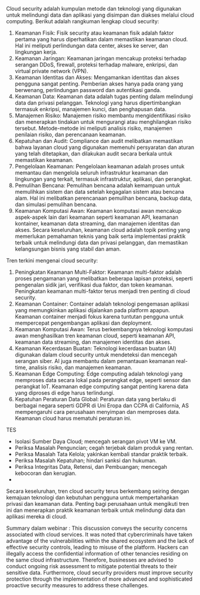 Cloud security adalah kumpulan metode dan teknologi yang digunakan untuk melindungi data dan aplikasi yang disimpan dan diakses melalui cloud computing. Berikut adalah rangkuman lengkap cloud security:
1.	Keamanan Fisik: Fisik security atau keamanan fisik adalah faktor pertama yang harus diperhatikan dalam memastikan keamanan cloud. Hal ini meliputi perlindungan data center, akses ke server, dan lingkungan kerja.
2.	Keamanan Jaringan: Keamanan jaringan mencakup proteksi terhadap serangan DDoS, firewall, proteksi terhadap malware, enkripsi, dan virtual private network (VPN).
3.	Keamanan Identitas dan Akses: Mengamankan identitas dan akses pengguna sangat penting. Pemberian akses hanya pada orang yang berwenang, perlindungan password dan autentikasi ganda.
4.	Keamanan Data: Keamanan data adalah tugas penting dalam melindungi data dan privasi pelanggan. Teknologi yang harus dipertimbangkan termasuk enkripsi, manajemen kunci, dan penghapusan data.
5.	Manajemen Risiko: Manajemen risiko membantu mengidentifikasi risiko dan menerapkan tindakan untuk mengurangi atau menghilangkan risiko tersebut. Metode-metode ini meliputi analisis risiko, manajemen penilaian risiko, dan perencanaan keamanan.
6.	Kepatuhan dan Audit: Compliance dan audit melibatkan memastikan bahwa layanan cloud yang digunakan memenuhi persyaratan dan aturan yang telah ditetapkan, dan dilakukan audit secara berkala untuk memastikan keamanan.
7.	Pengelolaan Keamanan: Pengelolaan keamanan adalah proses untuk memantau dan mengelola seluruh infrastruktur keamanan dan lingkungan yang terkait, termasuk infrastruktur, aplikasi, dan perangkat.
8.	Pemulihan Bencana: Pemulihan bencana adalah kemampuan untuk memulihkan sistem dan data setelah kegagalan sistem atau bencana alam. Hal ini melibatkan perencanaan pemulihan bencana, backup data, dan simulasi pemulihan bencana.
9.	Keamanan Komputasi Awan: Keamanan komputasi awan mencakup aspek-aspek lain dari keamanan seperti keamanan API, keamanan kontainer, keamanan data streaming, dan manajemen identitas dan akses.
Secara keseluruhan, keamanan cloud adalah topik penting yang memerlukan pemahaman teknis yang baik serta implementasi praktik terbaik untuk melindungi data dan privasi pelanggan, dan memastikan kelangsungan bisnis yang stabil dan aman.

Tren terkini mengenai cloud security:
1.	Peningkatan Keamanan Multi-Faktor: Keamanan multi-faktor adalah proses pengamanan yang melibatkan beberapa lapisan proteksi, seperti pengenalan sidik jari, verifikasi dua faktor, dan token keamanan. Peningkatan keamanan multi-faktor terus menjadi tren penting di cloud security.
2.	Keamanan Container: Container adalah teknologi pengemasan aplikasi yang memungkinkan aplikasi dijalankan pada platform apapun. Keamanan container menjadi fokus karena tuntutan pengguna untuk mempercepat pengembangan aplikasi dan deployment.
3.	Keamanan Komputasi Awan: Terus berkembangnya teknologi komputasi awan menghasilkan tren keamanan cloud, seperti keamanan API, keamanan data streaming, dan manajemen identitas dan akses.
4.	Keamanan Kecerdasan Buatan: Teknologi kecerdasan buatan (AI) digunakan dalam cloud security untuk mendeteksi dan mencegah serangan siber. AI juga membantu dalam pemantauan keamanan real-time, analisis risiko, dan manajemen keamanan.
5.	Keamanan Edge Computing: Edge computing adalah teknologi yang memproses data secara lokal pada perangkat edge, seperti sensor dan perangkat IoT. Keamanan edge computing sangat penting karena data yang diproses di edge harus terlindungi.
6.	Kepatuhan Peraturan Data Global: Peraturan data yang berlaku di berbagai negara seperti GDPR di Uni Eropa dan CCPA di California, AS mempengaruhi cara perusahaan menyimpan dan memproses data. Keamanan cloud harus mematuhi peraturan ini.

TES
-	Isolasi Sumber Daya Cloud; mencegah serangan pivot VM ke VM.
-	Periksa Masalah Penguncian; cegah terjebak dalam produk yang rentan.
-	Periksa Masalah Tata Kelola; yakinkan kembali standar praktik terbaik.
-	Periksa Masalah Kepatuhan; hindari sanksi dan hukuman.
-	Periksa Integritas Data, Retensi, dan Pembuangan; mencegah kebocoran dan kerugian.
-	
Secara keseluruhan, tren cloud security terus berkembang seiring dengan kemajuan teknologi dan kebutuhan pengguna untuk mempertahankan privasi dan keamanan data. Penting bagi perusahaan untuk mengikuti tren ini dan menerapkan praktik keamanan terbaik untuk melindungi data dan aplikasi mereka di cloud.

Summary dalam webinar : 
This discussion conveys the security concerns associated with cloud services. It was noted that cybercriminals have taken advantage of the vulnerabilities within the shared ecosystem and the lack of effective security controls, leading to misuse of the platform. Hackers can illegally access the confidential information of other tenancies residing on the same cloud infrastructure. Therefore, businesses are advised to conduct ongoing risk assessment to mitigate potential threats to their sensitive data. Furthermore, cloud security providers must improve security protection through the implementation of more advanced and sophisticated proactive security measures to address these challenges.
